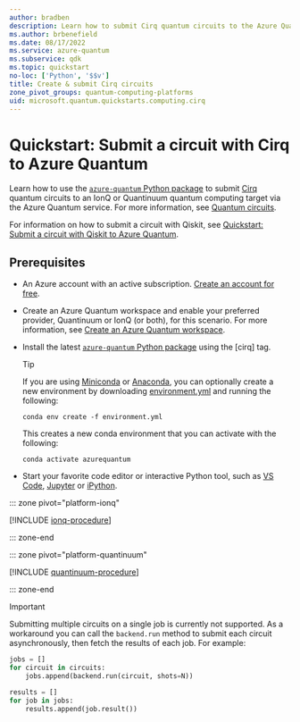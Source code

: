 ```yaml
---
author: bradben
description: Learn how to submit Cirq quantum circuits to the Azure Quantum service.
ms.author: brbenefield
ms.date: 08/17/2022
ms.service: azure-quantum
ms.subservice: qdk
ms.topic: quickstart
no-loc: ['Python', '$$v']
title: Create & submit Cirq circuits 
zone_pivot_groups: quantum-computing-platforms
uid: microsoft.quantum.quickstarts.computing.cirq
--- 
```


# Quickstart: Submit a circuit with Cirq to Azure Quantum

Learn how to use the [`azure-quantum` Python package](xref:microsoft.quantum.install-qdk.overview.python-only) to submit [Cirq](https://github.com/quantumlib/Cirq) quantum circuits to an IonQ or Quantinuum quantum computing target via the Azure Quantum service. For more information, see [Quantum circuits](xref:microsoft.quantum.concepts.circuits).

For information on how to submit a circuit with Qiskit, see [Quickstart: Submit a circuit with Qiskit to Azure Quantum](xref:microsoft.quantum.quickstarts.computing.qiskit).

## Prerequisites

- An Azure account with an active subscription. [Create an account for free](https://azure.microsoft.com/free/?WT.mc_id=A261C142F).
- Create an Azure Quantum workspace and enable your preferred provider, Quantinuum or IonQ (or both), for this scenario. For more information, see [Create an Azure Quantum workspace](xref:microsoft.quantum.how-to.workspace).
- Install the latest [`azure-quantum` Python package](xref:microsoft.quantum.install-qdk.overview.python-only) using the \[cirq\] tag.

    > [!TIP]
    > If you are using [Miniconda](https://docs.conda.io/en/latest/miniconda.html) or [Anaconda](https://www.anaconda.com/products/individual#Downloads), you can optionally create a new environment by downloading [environment.yml](https://github.com/microsoft/qdk-python/blob/main/azure-quantum/environment.yml) and running the following:
    >
    >```shell
    >conda env create -f environment.yml
    >```
    >
    > This creates a new conda environment that you can activate with the following:
    >
    >```shell
    >conda activate azurequantum

- Start your favorite code editor or interactive Python tool, such as [VS Code](https://code.visualstudio.com/docs/python/jupyter-support-py), [Jupyter](https://jupyter.readthedocs.io/en/latest/content-quickstart.html) or [iPython](https://ipython.readthedocs.io/en/stable/interactive/tutorial.html).

::: zone pivot="platform-ionq"

[!INCLUDE [ionq-procedure](includes/quickstart-cirq-include-ionq.md)]

::: zone-end

::: zone pivot="platform-quantinuum"

[!INCLUDE [quantinuum-procedure](includes/quickstart-cirq-include-quantinuum.md)]

::: zone-end

> [!IMPORTANT]
> Submitting multiple circuits on a single job is currently not supported. As a workaround you can call the `backend.run` method to submit each circuit asynchronously, then fetch the results of each job. For example:
>
> ```python
> jobs = []
> for circuit in circuits:
>     jobs.append(backend.run(circuit, shots=N))
> 
> results = []
> for job in jobs:
>     results.append(job.result())
>```

